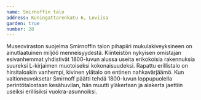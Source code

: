 ```yaml
---
name: Smirnoffin talo
address: Kuningattarenkatu 6, Loviisa
garden: true
number: 28
---
```

Museoviraston suojelma Smirnoffin talon pihapiiri mukulakiveyksineen on ainutlaatuinen miljöö menneisyydestä. Kiinteistön nykyisen omistajan esivanhemmat yhdistivät 1800-luvun alussa useita erikokoisia rakennuksia suureksi L-kirjaimen muotoiseksi kokonaisuudeksi. Rapattu erillistalo on hirsitaloakin vanhempi, kivinen ylätalo on entinen nahkavärjäämö. Kun valtioneuvoksetar Smirnoff päätti tehdä 1800-luvun loppupuolella perintötalostaan kesähuvilan, hän muutti yläkertaan ja alakerta jaettiin useiksi erillisiksi vuokra-asunnoiksi.